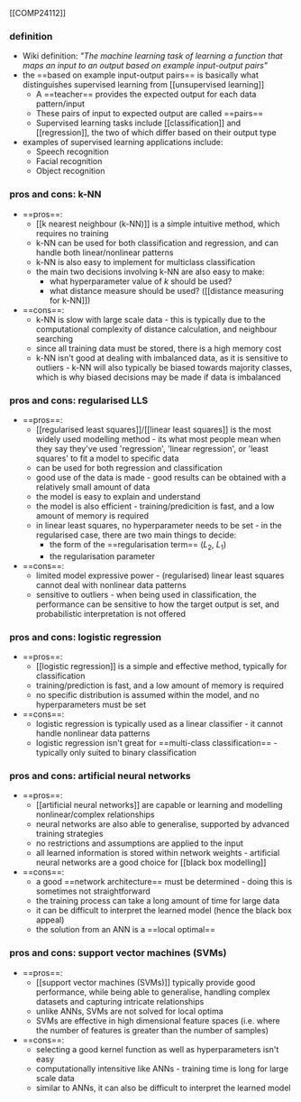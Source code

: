 [[COMP24112]]

### definition
- Wiki definition: *"The machine learning task of learning a function that maps an input to an output based on example input-output pairs"*
- the ==based on example input-output pairs== is basically what distinguishes supervised learning from [[unsupervised learning]]
	- A ==teacher== provides the expected output for each data pattern/input
	- These pairs of input to expected output are called ==pairs==
	- Supervised learning tasks include [[classification]] and [[regression]], the two of which differ based on their output type
- examples of supervised learning applications include:
	- Speech recognition
	- Facial recognition
	- Object recognition

### pros and cons: k-NN
- ==pros==:
	- [[k nearest neighbour (k-NN)]] is a simple intuitive method, which requires no training
	- k-NN can be used for both classification and regression, and can handle both linear/nonlinear patterns
	- k-NN is also easy to implement for multiclass classification
	- the main two decisions involving k-NN are also easy to make:
		- what hyperparameter value of $k$ should be used?
		- what distance measure should be used? ([[distance measuring for k-NN]])
- ==cons==:
	- k-NN is slow with large scale data - this is typically due to the computational complexity of distance calculation, and neighbour searching
	- since all training data must be stored, there is a high memory cost
	- k-NN isn't good at dealing with imbalanced data, as it is sensitive to outliers - k-NN will also typically be biased towards majority classes, which is why biased decisions may be made if data is imbalanced

### pros and cons: regularised LLS
- ==pros==:
	- [[regularised least squares]]/[[linear least squares]] is the most widely used modelling method - its what most people mean when they say they've used 'regression', 'linear regression', or 'least squares' to fit a model to specific data
	- can be used for both regression and classification
	- good use of the data is made - good results can be obtained with a relatively small amount of data
	- the model is easy to explain and understand
	- the model is also efficient - training/predicition is fast, and a low amount of memory is required
	- in linear least squares, no hyperparameter needs to be set - in the regularised case, there are two main things to decide:
		- the form of the ==regularisation term== ($L_2$, $L_1$)
		- the regularisation parameter
- ==cons==:
	- limited model expressive power - (regularised) linear least squares cannot deal with nonlinear data patterns
	- sensitive to outliers - when being used in classification, the performance can be sensitive to how the target output is set, and probabilistic interpretation is not offered

### pros and cons: logistic regression
- ==pros==:
	- [[logistic regression]] is a simple and effective method, typically for classification
	- training/prediction is fast, and a low amount of memory is required
	- no specific distribution is assumed within the model, and no hyperparameters must be set
- ==cons==:
	- logistic regression is typically used as a linear classifier - it cannot handle nonlinear data patterns
	- logistic regression isn't great for ==multi-class classification== - typically only suited to binary classification

### pros and cons: artificial neural networks
- ==pros==:
	- [[artificial neural networks]] are capable or learning and modelling nonlinear/complex relationships
	- neural networks are also able to generalise, supported by advanced training strategies
	- no restrictions and assumptions are applied to the input
	- all learned information is stored within network weights - artificial neural networks are a good choice for [[black box modelling]]
- ==cons==:
	- a good ==network architecture== must be determined - doing this is sometimes not straightforward
	- the training process can take a long amount of time for large data
	- it can be difficult to interpret the learned model (hence the black box appeal)
	- the solution from an ANN is a ==local optimal==

### pros and cons: support vector machines (SVMs)
- ==pros==:
	- [[support vector machines (SVMs)]] typically provide good performance, while being able to generalise, handling complex datasets and capturing intricate relationships
	- unlike ANNs, SVMs are not solved for local optima
	- SVMs are effective in high dimensional feature spaces (i.e. where the number of features is greater than the number of samples)
- ==cons==:
	- selecting a good kernel function as well as hyperparameters isn't easy
	- computationally intensitive like ANNs - training time is long for large scale data
	- similar to ANNs, it can also be difficult to interpret the learned model